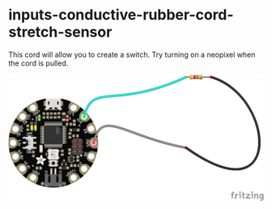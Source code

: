 # inputs-conductive-rubber-cord-stretch-sensor

This cord will allow you to create a switch. Try turning on a neopixel when the cord is pulled.

<img src="https://github.com/eaziware/wear-me/blob/master/inputs-conductive-rubber-cord-stretch-sensor/inputs-conductive-cord-stretch-sensor.png" width="800px"/>
